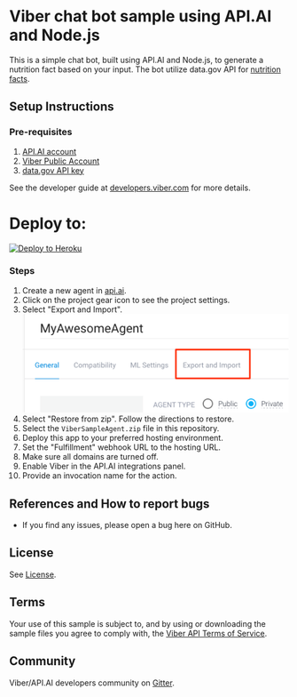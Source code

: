# Viber chat bot sample using API.AI and Node.js

This is a simple chat bot, built using API.AI and Node.js, to generate a nutrition fact based on your input. The bot utilize data.gov API for [nutrition facts](https://ndb.nal.usda.gov/ndb/).

## Setup Instructions

### Pre-requisites
 1. [API.AI account](https://api.ai)
 2. [Viber Public Account](https://www.viber.com/en/public-accounts)
 3. [data.gov API key](https://api.data.gov/signup/)

See the developer guide at [developers.viber.com](https://developers.viber.com/public-accounts/index.html#access) for more details.

# Deploy to:
[![Deploy to Heroku](https://www.herokucdn.com/deploy/button.svg)](https://heroku.com/deploy)

### Steps
 1. Create a new agent in [api.ai](https://api.ai).
 1. Click on the project gear icon to see the project settings.
 1. Select "Export and Import". ![](img/API_AI_Import.png)
 1. Select "Restore from zip". Follow the directions to restore.
 1. Select the `ViberSampleAgent.zip` file in this repository.
 1. Deploy this app to your preferred hosting environment.
 1. Set the "Fulfillment" webhook URL to the hosting URL.
 1. Make sure all domains are turned off.
 1. Enable Viber in the API.AI integrations panel.
 1. Provide an invocation name for the action.

## References and How to report bugs
* If you find any issues, please open a bug here on GitHub.

## License
See [License](LICENSE.md).

## Terms
Your use of this sample is subject to, and by using or downloading the sample files you agree to comply with, the [Viber API Terms of Service](https://developers.viber.com/general/api-terms-of-service/index.html/).

## Community
Viber/API.AI developers community on [Gitter](https://gitter.im/viber/apiai-integration).